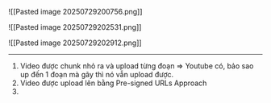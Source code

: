 ![[Pasted image 20250729200756.png]]


![[Pasted image 20250729202531.png]]


![[Pasted image 20250729202912.png]]


---
1. Video được chunk nhỏ ra và upload từng đoạn => Youtube có, bảo sao up đến 1 đoạn mà gãy thì nó vẫn upload được. 
2. Video được upload lên bằng Pre-signed URLs Approach 
3. 